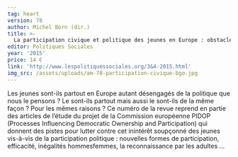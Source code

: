```yaml
---
tag: heart
version: 78
author: Michel Born (dir.)
title: >-
  La participation civique et politique des jeunes en Europe : obstacles et  facilitations »
editor: Politiques Sociales
year: '2015'
price: 14 €
link: 'http://www.lespolitiquessociales.org/3&4-2015.html'
img_src: /assets/uploads/am-78-participation-civique-bgo.jpg
---
```

Les jeunes sont-ils partout en Europe autant désengagés de la politique que nous le pensons ? Le sont-ils partout mais aussi le sont-ils de la même façon ? Pour les mêmes raisons ? Ce numéro de la revue reprend en partie des articles de l’étude du projet de la Commission européenne PIDOP (Processes Influencing Democratic Ownership and Participation) qui donnent des pistes pour lutter contre cet inintérêt soupçonné des jeunes vis-à-vis de la participation politique : nouvelles formes de participation, efficacité, inégalités hommesfemmes, la reconnaissance par les adultes ...
